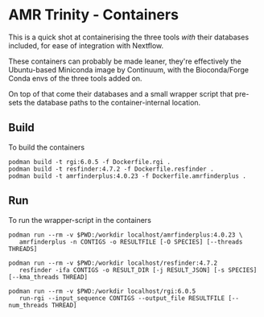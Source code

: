 # AMR Trinity - Containers

This is a quick shot at containerising the three tools _with_ their
databases included, for ease of integration with Nextflow.

These containers can probably be made leaner, they're effectively the
Ubuntu-based Miniconda image by Continuum, with the Bioconda/Forge
Conda envs of the three tools added on.

On top of that come their databases and a small wrapper script that
pre-sets the database paths to the container-internal location.


## Build

To build the containers

    podman build -t rgi:6.0.5 -f Dockerfile.rgi .
    podman build -t resfinder:4.7.2 -f Dockerfile.resfinder .
    podman build -t amrfinderplus:4.0.23 -f Dockerfile.amrfinderplus .


## Run

To run the wrapper-script in the containers 

    podman run --rm -v $PWD:/workdir localhost/amrfinderplus:4.0.23 \
       amrfinderplus -n CONTIGS -o RESULTFILE [-O SPECIES] [--threads THREADS]

    podman run --rm -v $PWD:/workdir localhost/resfinder:4.7.2 
       resfinder -ifa CONTIGS -o RESULT_DIR [-j RESULT_JSON] [-s SPECIES] [--kma_threads THREAD]

    podman run --rm -v $PWD:/workdir localhost/rgi:6.0.5
       run-rgi --input_sequence CONTIGS --output_file RESULTFILE [--num_threads THREAD]

